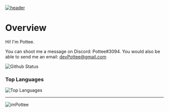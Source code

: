 [![header](https://capsule-render.vercel.app/api?type=wave&color=black&height=300&section=header&text=Hello!👋&fontSize=90)](https://github.com/imPottee)<br>

# Overview
Hi! I'm Pottee. 

You can shoot me a message on Discord: Pottee#3094.
You would also be able to send me an email: devPottee@gmail.com

![Github Status](https://github-readme-stats.vercel.app/api?username=imPottee&show_icons=true&theme=tokyonight)
### Top Languages
![Top Languages](https://github-readme-stats.vercel.app/api/top-langs/?username=imPottee&theme=tokyonight)<br/>

-----

<p align="left"> <img src="https://komarev.com/ghpvc/?username=imPottee" alt="imPottee" /> </p>

